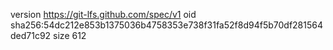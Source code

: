 version https://git-lfs.github.com/spec/v1
oid sha256:54dc212e853b1375036b4758353e738f31fa52f8d94f5b70df281564ded71c92
size 612
